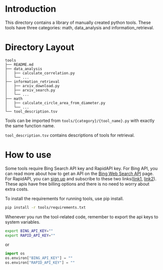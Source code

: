 # Introduction

This directory contains a library of manually created python tools. These tools have three categories: math, data_analysis and information_retrieval.

# Directory Layout
```
tools
├── README.md
├── data_analysis
│   ├── calculate_correlation.py
│   └── ...
├── information_retrieval
│   ├── arxiv_download.py
│   ├── arxiv_search.py
│   └── ...
├── math
│   ├── calculate_circle_area_from_diameter.py
│   └── ...
└── tool_description.tsv
```

Tools can be imported from `tools/{category}/{tool_name}.py` with exactly the same function name.

`tool_description.tsv` contains descriptions of tools for retrieval.

# How to use
Some tools require Bing Search API key and RapidAPI key. For Bing API, you can read more about how to get an API on the [Bing Web Search API](https://www.microsoft.com/en-us/bing/apis/bing-web-search-api) page. For RapidAPI, you can [sign up](https://rapidapi.com/auth/sign-up) and subscribe to these two links([link1](https://rapidapi.com/illmagination/api/youtube-captions-and-transcripts/), [link2](https://rapidapi.com/420vijay47/api/youtube-mp3-downloader2/)). These apis have free billing options and there is no need to worry about extra costs.

To install the requirements for running tools, use pip install.
```bash
pip install -r tools/requirements.txt
```

Whenever you run the tool-related code, remember to export the api keys to system variables.
```bash
export BING_API_KEY=""
export RAPID_API_KEY=""
```
or
```python
import os
os.environ["BING_API_KEY"] = ""
os.environ["RAPID_API_KEY"] = ""
```
